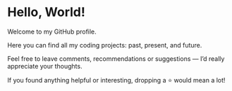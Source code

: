 # Hello, World!

Welcome to my GitHub profile.

Here you can find all my coding projects: past, present, and future.

Feel free to leave comments, recommendations or suggestions — I’d really appreciate your thoughts.

If you found anything helpful or interesting, dropping a ⭐ would mean a lot!
